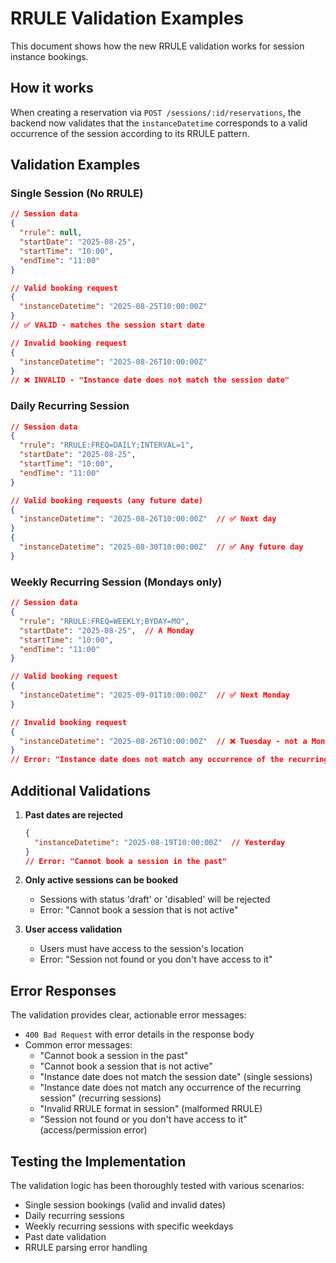 # RRULE Validation Examples

This document shows how the new RRULE validation works for session instance bookings.

## How it works

When creating a reservation via `POST /sessions/:id/reservations`, the backend now validates that the `instanceDatetime` corresponds to a valid occurrence of the session according to its RRULE pattern.

## Validation Examples

### Single Session (No RRULE)
```json
// Session data
{
  "rrule": null,
  "startDate": "2025-08-25",
  "startTime": "10:00",
  "endTime": "11:00"
}

// Valid booking request
{
  "instanceDatetime": "2025-08-25T10:00:00Z"
}
// ✅ VALID - matches the session start date

// Invalid booking request
{
  "instanceDatetime": "2025-08-26T10:00:00Z"
}
// ❌ INVALID - "Instance date does not match the session date"
```

### Daily Recurring Session
```json
// Session data
{
  "rrule": "RRULE:FREQ=DAILY;INTERVAL=1",
  "startDate": "2025-08-25",
  "startTime": "10:00",
  "endTime": "11:00"
}

// Valid booking requests (any future date)
{
  "instanceDatetime": "2025-08-26T10:00:00Z"  // ✅ Next day
}
{
  "instanceDatetime": "2025-08-30T10:00:00Z"  // ✅ Any future day
}
```

### Weekly Recurring Session (Mondays only)
```json
// Session data
{
  "rrule": "RRULE:FREQ=WEEKLY;BYDAY=MO",
  "startDate": "2025-08-25",  // A Monday
  "startTime": "10:00",
  "endTime": "11:00"
}

// Valid booking request
{
  "instanceDatetime": "2025-09-01T10:00:00Z"  // ✅ Next Monday
}

// Invalid booking request
{
  "instanceDatetime": "2025-08-26T10:00:00Z"  // ❌ Tuesday - not a Monday
}
// Error: "Instance date does not match any occurrence of the recurring session"
```

## Additional Validations

1. **Past dates are rejected**
   ```json
   {
     "instanceDatetime": "2025-08-19T10:00:00Z"  // Yesterday
   }
   // Error: "Cannot book a session in the past"
   ```

2. **Only active sessions can be booked**
   - Sessions with status 'draft' or 'disabled' will be rejected
   - Error: "Cannot book a session that is not active"

3. **User access validation**
   - Users must have access to the session's location
   - Error: "Session not found or you don't have access to it"

## Error Responses

The validation provides clear, actionable error messages:

- `400 Bad Request` with error details in the response body
- Common error messages:
  - "Cannot book a session in the past"
  - "Cannot book a session that is not active"
  - "Instance date does not match the session date" (single sessions)
  - "Instance date does not match any occurrence of the recurring session" (recurring sessions)
  - "Invalid RRULE format in session" (malformed RRULE)
  - "Session not found or you don't have access to it" (access/permission error)

## Testing the Implementation

The validation logic has been thoroughly tested with various scenarios:
- Single session bookings (valid and invalid dates)
- Daily recurring sessions
- Weekly recurring sessions with specific weekdays
- Past date validation
- RRULE parsing error handling
